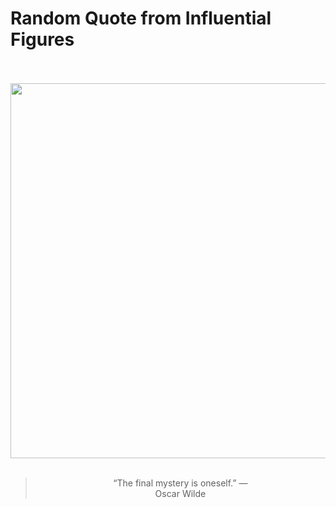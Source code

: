# Random Quote from Influential Figures

<div align="center">
  <br>
  <br>
  <a href="https://en.wikipedia.org/wiki/Oscar_Wilde" title="Oscar Wilde - Wikipedia"><img src="https://upload.wikimedia.org/wikipedia/commons/thumb/4/44/Oscar_Wilde_by_Napoleon_Sarony._Three-quarter-length_photograph%2C_seated.jpg/1200px-Oscar_Wilde_by_Napoleon_Sarony._Three-quarter-length_photograph%2C_seated.jpg" width="600px"></a>
  <br>
  <br>
  <blockquote>&ldquo;The final mystery is oneself.&rdquo; &mdash; <footer>Oscar Wilde</footer></blockquote>
</div>
  